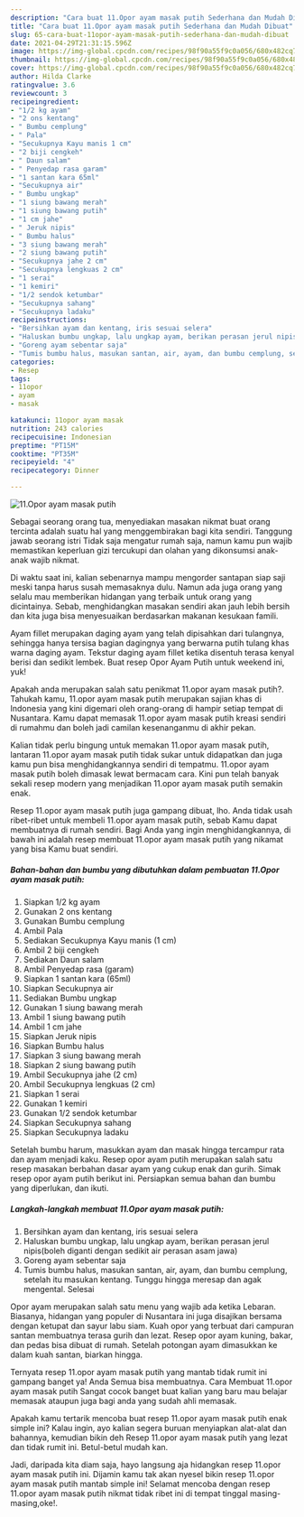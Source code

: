 ```yaml
---
description: "Cara buat 11.Opor ayam masak putih Sederhana dan Mudah Dibuat"
title: "Cara buat 11.Opor ayam masak putih Sederhana dan Mudah Dibuat"
slug: 65-cara-buat-11opor-ayam-masak-putih-sederhana-dan-mudah-dibuat
date: 2021-04-29T21:31:15.596Z
image: https://img-global.cpcdn.com/recipes/98f90a55f9c0a056/680x482cq70/11opor-ayam-masak-putih-foto-resep-utama.jpg
thumbnail: https://img-global.cpcdn.com/recipes/98f90a55f9c0a056/680x482cq70/11opor-ayam-masak-putih-foto-resep-utama.jpg
cover: https://img-global.cpcdn.com/recipes/98f90a55f9c0a056/680x482cq70/11opor-ayam-masak-putih-foto-resep-utama.jpg
author: Hilda Clarke
ratingvalue: 3.6
reviewcount: 3
recipeingredient:
- "1/2 kg ayam"
- "2 ons kentang"
- " Bumbu cemplung"
- " Pala"
- "Secukupnya Kayu manis 1 cm"
- "2 biji cengkeh"
- " Daun salam"
- " Penyedap rasa garam"
- "1 santan kara 65ml"
- "Secukupnya air"
- " Bumbu ungkap"
- "1 siung bawang merah"
- "1 siung bawang putih"
- "1 cm jahe"
- " Jeruk nipis"
- " Bumbu halus"
- "3 siung bawang merah"
- "2 siung bawang putih"
- "Secukupnya jahe 2 cm"
- "Secukupnya lengkuas 2 cm"
- "1 serai"
- "1 kemiri"
- "1/2 sendok ketumbar"
- "Secukupnya sahang"
- "Secukupnya ladaku"
recipeinstructions:
- "Bersihkan ayam dan kentang, iris sesuai selera"
- "Haluskan bumbu ungkap, lalu ungkap ayam, berikan perasan jerul nipis(boleh diganti dengan sedikit air perasan asam jawa)"
- "Goreng ayam sebentar saja"
- "Tumis bumbu halus, masukan santan, air, ayam, dan bumbu cemplung, setelah itu masukan kentang. Tunggu hingga meresap dan agak mengental. Selesai"
categories:
- Resep
tags:
- 11opor
- ayam
- masak

katakunci: 11opor ayam masak 
nutrition: 243 calories
recipecuisine: Indonesian
preptime: "PT15M"
cooktime: "PT35M"
recipeyield: "4"
recipecategory: Dinner

---
```



![11.Opor ayam masak putih](https://img-global.cpcdn.com/recipes/98f90a55f9c0a056/680x482cq70/11opor-ayam-masak-putih-foto-resep-utama.jpg)

Sebagai seorang orang tua, menyediakan masakan nikmat buat orang tercinta adalah suatu hal yang menggembirakan bagi kita sendiri. Tanggung jawab seorang istri Tidak saja mengatur rumah saja, namun kamu pun wajib memastikan keperluan gizi tercukupi dan olahan yang dikonsumsi anak-anak wajib nikmat.

Di waktu  saat ini, kalian sebenarnya mampu mengorder santapan siap saji meski tanpa harus susah memasaknya dulu. Namun ada juga orang yang selalu mau memberikan hidangan yang terbaik untuk orang yang dicintainya. Sebab, menghidangkan masakan sendiri akan jauh lebih bersih dan kita juga bisa menyesuaikan berdasarkan makanan kesukaan famili. 

Ayam fillet merupakan daging ayam yang telah dipisahkan dari tulangnya, sehingga hanya tersisa bagian dagingnya yang berwarna putih tulang khas warna daging ayam. Tekstur daging ayam fillet ketika disentuh terasa kenyal berisi dan sedikit lembek. Buat resep Opor Ayam Putih untuk weekend ini, yuk!

Apakah anda merupakan salah satu penikmat 11.opor ayam masak putih?. Tahukah kamu, 11.opor ayam masak putih merupakan sajian khas di Indonesia yang kini digemari oleh orang-orang di hampir setiap tempat di Nusantara. Kamu dapat memasak 11.opor ayam masak putih kreasi sendiri di rumahmu dan boleh jadi camilan kesenanganmu di akhir pekan.

Kalian tidak perlu bingung untuk memakan 11.opor ayam masak putih, lantaran 11.opor ayam masak putih tidak sukar untuk didapatkan dan juga kamu pun bisa menghidangkannya sendiri di tempatmu. 11.opor ayam masak putih boleh dimasak lewat bermacam cara. Kini pun telah banyak sekali resep modern yang menjadikan 11.opor ayam masak putih semakin enak.

Resep 11.opor ayam masak putih juga gampang dibuat, lho. Anda tidak usah ribet-ribet untuk membeli 11.opor ayam masak putih, sebab Kamu dapat membuatnya di rumah sendiri. Bagi Anda yang ingin menghidangkannya, di bawah ini adalah resep membuat 11.opor ayam masak putih yang nikamat yang bisa Kamu buat sendiri.

<!--inarticleads1-->

##### Bahan-bahan dan bumbu yang dibutuhkan dalam pembuatan 11.Opor ayam masak putih:

1. Siapkan 1/2 kg ayam
1. Gunakan 2 ons kentang
1. Gunakan  Bumbu cemplung
1. Ambil  Pala
1. Sediakan Secukupnya Kayu manis (1 cm)
1. Ambil 2 biji cengkeh
1. Sediakan  Daun salam
1. Ambil  Penyedap rasa (garam)
1. Siapkan 1 santan kara (65ml)
1. Siapkan Secukupnya air
1. Sediakan  Bumbu ungkap
1. Gunakan 1 siung bawang merah
1. Ambil 1 siung bawang putih
1. Ambil 1 cm jahe
1. Siapkan  Jeruk nipis
1. Siapkan  Bumbu halus
1. Siapkan 3 siung bawang merah
1. Siapkan 2 siung bawang putih
1. Ambil Secukupnya jahe (2 cm)
1. Ambil Secukupnya lengkuas (2 cm)
1. Siapkan 1 serai
1. Gunakan 1 kemiri
1. Gunakan 1/2 sendok ketumbar
1. Siapkan Secukupnya sahang
1. Siapkan Secukupnya ladaku


Setelah bumbu harum, masukkan ayam dan masak hingga tercampur rata dan ayam menjadi kaku. Resep opor ayam putih merupakan salah satu resep masakan berbahan dasar ayam yang cukup enak dan gurih. Simak resep opor ayam putih berikut ini. Persiapkan semua bahan dan bumbu yang diperlukan, dan ikuti. 

<!--inarticleads2-->

##### Langkah-langkah membuat 11.Opor ayam masak putih:

1. Bersihkan ayam dan kentang, iris sesuai selera
1. Haluskan bumbu ungkap, lalu ungkap ayam, berikan perasan jerul nipis(boleh diganti dengan sedikit air perasan asam jawa)
1. Goreng ayam sebentar saja
1. Tumis bumbu halus, masukan santan, air, ayam, dan bumbu cemplung, setelah itu masukan kentang. Tunggu hingga meresap dan agak mengental. Selesai


Opor ayam merupakan salah satu menu yang wajib ada ketika Lebaran. Biasanya, hidangan yang populer di Nusantara ini juga disajikan bersama dengan ketupat dan sayur labu siam. Kuah opor yang terbuat dari campuran santan membuatnya terasa gurih dan lezat. Resep opor ayam kuning, bakar, dan pedas bisa dibuat di rumah. Setelah potongan ayam dimasukkan ke dalam kuah santan, biarkan hingga. 

Ternyata resep 11.opor ayam masak putih yang mantab tidak rumit ini gampang banget ya! Anda Semua bisa membuatnya. Cara Membuat 11.opor ayam masak putih Sangat cocok banget buat kalian yang baru mau belajar memasak ataupun juga bagi anda yang sudah ahli memasak.

Apakah kamu tertarik mencoba buat resep 11.opor ayam masak putih enak simple ini? Kalau ingin, ayo kalian segera buruan menyiapkan alat-alat dan bahannya, kemudian bikin deh Resep 11.opor ayam masak putih yang lezat dan tidak rumit ini. Betul-betul mudah kan. 

Jadi, daripada kita diam saja, hayo langsung aja hidangkan resep 11.opor ayam masak putih ini. Dijamin kamu tak akan nyesel bikin resep 11.opor ayam masak putih mantab simple ini! Selamat mencoba dengan resep 11.opor ayam masak putih nikmat tidak ribet ini di tempat tinggal masing-masing,oke!.

